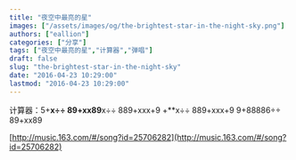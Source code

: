 ```yaml
---
title: "夜空中最亮的星"
images: ["/assets/images/og/the-brightest-star-in-the-night-sky.png"]
authors: ["eallion"]
categories: ["分享"]
tags: ["夜空中最亮的星","计算器","弹唱"]
draft: false
slug: "the-brightest-star-in-the-night-sky"
date: "2016-04-23 10:29:00"
lastmod: "2016-04-23 10:29:00"
---
```


计算器：5+**x÷÷ 89+xx89**x÷÷ 889+xxx+9 +**x÷÷ 889+xxx+9 9+88886÷÷ 89+xx89

[http://music.163.com/#/song?id=25706282](http://music.163.com/#/song?id=25706282)
